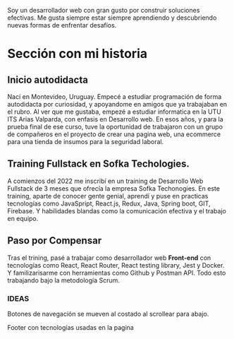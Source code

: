 Soy un desarrollador web con gran gusto por construir soluciones efectivas. Me gusta siempre estar siempre aprendiendo
y descubriendo nuevas formas de enfrentar desafíos.

# Sección con mi historia

## Inicio autodidacta

Nací en Montevideo, Uruguay. Empecé a estudiar programación de forma autodidacta por curiosidad, y apoyandome en amigos que ya trabajaban en el rubro. Al ver que me gustaba, empezé a estudiar informatica en la UTU ITS Arias Valparda, con enfasis en Desarrollo web. En esos años, y para la prueba final de ese curso, tuve la oportunidad de trabajaron con un grupo de compañeros en el proyecto de crear una pagina web, una ecommerce para una tienda de insumos para la seguridad laboral.

## Training Fullstack en Sofka Techologies.

A comienzos del 2022 me inscribí en un training de Desarrollo Web Fullstack de 3 meses que ofrecía la empresa Sofka Techonogies. En este training, aparte de conocer gente genial, aprendí y puse en practicas tecnologías como JavaSpript, React.js, Redux, Java, Spring boot, GIT, Firebase. Y habilidades blandas como la comunicación efectiva y el trabajo en equipo.

## Paso por Compensar

Tras el trining, pasé a trabajar como desarrollador web **Front-end** con tecnologías como React, React Router, React testing library, Jest y Docker. Y familizarisarme con herramientas como Github y Postman API. Todo esto trabajando bajo la metodología Scrum.

### IDEAS

Botones de navegación se mueven al costado al scrollear para abajo.

Footer con tecnologías usadas en la pagina
